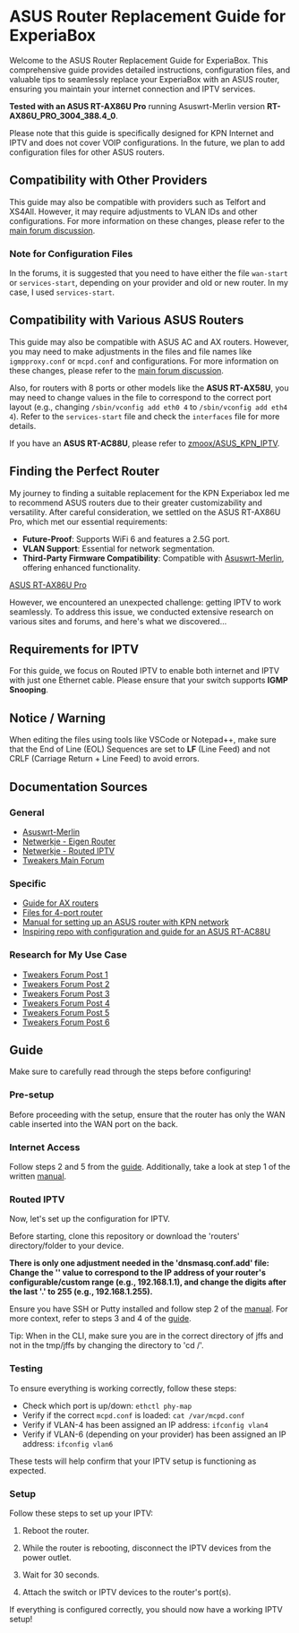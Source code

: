 # ASUS Router Replacement Guide for ExperiaBox

Welcome to the ASUS Router Replacement Guide for ExperiaBox. This comprehensive guide provides detailed instructions, configuration files, and valuable tips to seamlessly replace your ExperiaBox with an ASUS router, ensuring you maintain your internet connection and IPTV services.

**Tested with an ASUS RT-AX86U Pro** running Asuswrt-Merlin version **RT-AX86U_PRO_3004_388.4_0**.

Please note that this guide is specifically designed for KPN Internet and IPTV and does not cover VOIP configurations. In the future, we plan to add configuration files for other ASUS routers.

## Compatibility with Other Providers

This guide may also be compatible with providers such as Telfort and XS4All. However, it may require adjustments to VLAN IDs and other configurations. For more information on these changes, please refer to the [main forum discussion](https://gathering.tweakers.net/forum/list_messages/1772709/0).

### Note for Configuration Files

In the forums, it is suggested that you need to have either the file `wan-start` or `services-start`, depending on your provider and old or new router. In my case, I used `services-start`.

## Compatibility with Various ASUS Routers

This guide may also be compatible with ASUS AC and AX routers. However, you may need to make adjustments in the files and file names like `igmpproxy.conf` or `mcpd.conf` and configurations. For more information on these changes, please refer to the [main forum discussion](https://gathering.tweakers.net/forum/list_messages/1772709/0).

Also, for routers with 8 ports or other models like the **ASUS RT-AX58U**, you may need to change values in the file to correspond to the correct port layout (e.g., changing `/sbin/vconfig add eth0 4` to `/sbin/vconfig add eth4 4`). Refer to the `services-start` file and check the `interfaces` file for more details.

If you have an **ASUS RT-AC88U**, please refer to [zmoox/ASUS_KPN_IPTV](https://github.com/zmoox/ASUS_KPN_IPTV).

## Finding the Perfect Router

My journey to finding a suitable replacement for the KPN Experiabox led me to recommend ASUS routers due to their greater customizability and versatility. After careful consideration, we settled on the ASUS RT-AX86U Pro, which met our essential requirements:

- **Future-Proof**: Supports WiFi 6 and features a 2.5G port.
- **VLAN Support**: Essential for network segmentation.
- **Third-Party Firmware Compatibility**: Compatible with [Asuswrt-Merlin](https://www.asuswrt-merlin.net/), offering enhanced functionality.

[ASUS RT-AX86U Pro](https://www.asus.com/networking-iot-servers/wifi-routers/asus-gaming-routers/rt-ax86u-pro/)

However, we encountered an unexpected challenge: getting IPTV to work seamlessly. To address this issue, we conducted extensive research on various sites and forums, and here's what we discovered...

## Requirements for IPTV

For this guide, we focus on Routed IPTV to enable both internet and IPTV with just one Ethernet cable. Please ensure that your switch supports **IGMP Snooping**.

## Notice / Warning

When editing the files using tools like VSCode or Notepad++, make sure that the End of Line (EOL) Sequences are set to **LF** (Line Feed) and not CRLF (Carriage Return + Line Feed) to avoid errors.

## Documentation Sources

### General
- [Asuswrt-Merlin](https://www.asuswrt-merlin.net/)
- [Netwerkje - Eigen Router](https://netwerkje.com/eigen-router)
- [Netwerkje - Routed IPTV](https://netwerkje.com/routed-iptv)
- [Tweakers Main Forum](https://gathering.tweakers.net/forum/list_messages/1772709/0)

### Specific
- [Guide for AX routers](https://gathering.tweakers.net/forum/list_message/63414488#63414488)
- [Files for 4-port router](https://bashoogers.nl/tweakers/ASUS_SCRIPTS_NOVOIP.rar)
- [Manual for setting up an ASUS router with KPN network](https://bashoogers.nl/tweakers/V4_HANDLEIDING_EIGENROUTERKPN.pdf)
- [Inspiring repo with configuration and guide for an ASUS RT-AC88U](https://github.com/zmoox/ASUS_KPN_IPTV)

### Research for My Use Case
- [Tweakers Forum Post 1](https://gathering.tweakers.net/forum/list_messages/1772709/35)
- [Tweakers Forum Post 2](https://gathering.tweakers.net/forum/list_messages/1772709/36)
- [Tweakers Forum Post 3](https://gathering.tweakers.net/forum/list_messages/1772709/37)
- [Tweakers Forum Post 4](https://gathering.tweakers.net/forum/list_messages/1772709/38)
- [Tweakers Forum Post 5](https://gathering.tweakers.net/forum/list_message/71784070#71784070)
- [Tweakers Forum Post 6](https://gathering.tweakers.net/forum/list_messages/1772709/2?data%5Bfilter_keywords%5D=ax86u&data%5Bboolean%5D=)

## Guide

Make sure to carefully read through the steps before configuring!

### Pre-setup

Before proceeding with the setup, ensure that the router has only the WAN cable inserted into the WAN port on the back.

### Internet Access
Follow steps 2 and 5 from the [guide](https://bashoogers.nl/tweakers/V4_HANDLEIDING_EIGENROUTERKPN.pdf). Additionally, take a look at step 1 of the written [manual](https://github.com/zmoox/ASUS_KPN_IPTV/blob/main/README.md).

### Routed IPTV
Now, let's set up the configuration for IPTV.

Before starting, clone this repository or download the 'routers' directory/folder to your device.

**There is only one adjustment needed in the 'dnsmasq.conf.add' file: Change the '<IP>' value to correspond to the IP address of your router's configurable/custom range (e.g., 192.168.1.1), and change the digits after the last '.' to 255 (e.g., 192.168.1.255).**

Ensure you have SSH or Putty installed and follow step 2 of the [manual](https://github.com/zmoox/ASUS_KPN_IPTV/blob/main/README.md). For more context, refer to steps 3 and 4 of the [guide](https://bashoogers.nl/tweakers/V4_HANDLEIDING_EIGENROUTERKPN.pdf).

Tip: When in the CLI, make sure you are in the correct directory of jffs and not in the tmp/jffs by changing the directory to 'cd /'.

### Testing

To ensure everything is working correctly, follow these steps:

- Check which port is up/down: `ethctl phy-map`
- Verify if the correct `mcpd.conf` is loaded: `cat /var/mcpd.conf`
- Verify if VLAN-4 has been assigned an IP address: `ifconfig vlan4`
- Verify if VLAN-6 (depending on your provider) has been assigned an IP address: `ifconfig vlan6`

These tests will help confirm that your IPTV setup is functioning as expected.

### Setup

Follow these steps to set up your IPTV:

1. Reboot the router.

2. While the router is rebooting, disconnect the IPTV devices from the power outlet.

3. Wait for 30 seconds.

4. Attach the switch or IPTV devices to the router's port(s).

If everything is configured correctly, you should now have a working IPTV setup!

